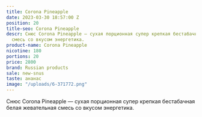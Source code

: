 ```yaml
---
title: Corona Pineapple
date: 2023-03-30 18:57:00 Z
position: 20
title-seo: Corona Pineapple
descr: Снюс Corona Pineapple — сухая порционная супер крепкая бестабачная белая жевательная
  смесь со вкусом энергетика.
product-name: Corona Pineapple
nicotine: 180
portions: 20
price: 2800
brand: Russian products
sale: new-snus
taste: ананас
image: "/uploads/6-371772.png"
---
```


Снюс Corona Pineapple — сухая порционная супер крепкая бестабачная белая жевательная смесь со вкусом энергетика.